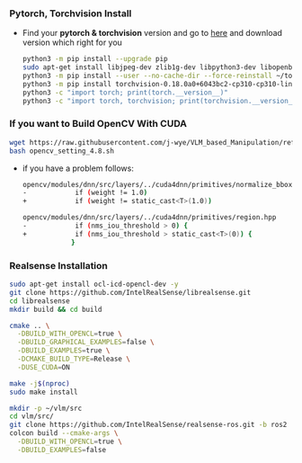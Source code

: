 ### Pytorch, Torchvision Install
- Find your **pytorch & torchvision** version and go to [here](https://forums.developer.nvidia.com/t/pytorch-for-jetson/72048) and download version which right for you
    ```bash
    python3 -m pip install --upgrade pip
    sudo apt-get install libjpeg-dev zlib1g-dev libpython3-dev libopenblas-dev libavcodec-dev libavformat-dev libswscale-dev
    python3 -m pip install --user --no-cache-dir --force-reinstall ~/torch-2.3.0-cp310-cp310-linux_aarch64.whl
    python3 -m pip install torchvision-0.18.0a0+6043bc2-cp310-cp310-linux_aarch64.whl
    python3 -c "import torch; print(torch.__version__)"
    python3 -c "import torch, torchvision; print(torchvision.__version__)"
    ```

### If you want to Build OpenCV With CUDA
```bash
wget https://raw.githubusercontent.com/j-wye/VLM_based_Manipulation/refs/heads/main/opencv_setting_4.8.sh
bash opencv_setting_4.8.sh
```

- if you have a problem follows:
    ```bash
    opencv/modules/dnn/src/layers/../cuda4dnn/primitives/normalize_bbox.hpp
    -            if (weight != 1.0)
    +            if (weight != static_cast<T>(1.0))
    ```
    ```bash
    opencv/modules/dnn/src/layers/../cuda4dnn/primitives/region.hpp
    -            if (nms_iou_threshold > 0) {
    +            if (nms_iou_threshold > static_cast<T>(0)) {
                }
    ```

### Realsense Installation
```bash
sudo apt-get install ocl-icd-opencl-dev -y
git clone https://github.com/IntelRealSense/librealsense.git
cd librealsense
mkdir build && cd build

cmake .. \
  -DBUILD_WITH_OPENCL=true \
  -DBUILD_GRAPHICAL_EXAMPLES=false \
  -DBUILD_EXAMPLES=true \
  -DCMAKE_BUILD_TYPE=Release \
  -DUSE_CUDA=ON

make -j$(nproc)
sudo make install

mkdir -p ~/vlm/src
cd vlm/src/
git clone https://github.com/IntelRealSense/realsense-ros.git -b ros2
colcon build --cmake-args \
  -DBUILD_WITH_OPENCL=true \
  -DBUILD_EXAMPLES=false
```
